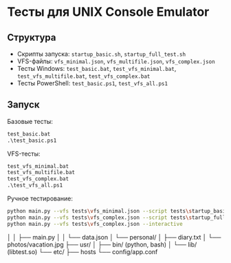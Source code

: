 # Тесты для UNIX Console Emulator

## Структура
- Скрипты запуска: `startup_basic.sh`, `startup_full_test.sh`
- VFS-файлы: `vfs_minimal.json`, `vfs_multifile.json`, `vfs_complex.json`
- Тесты Windows: `test_basic.bat`, `test_vfs_minimal.bat`, `test_vfs_multifile.bat`, `test_vfs_complex.bat`
- Тесты PowerShell: `test_basic.ps1`, `test_vfs_all.ps1`

## Запуск
Базовые тесты:
```cmd
test_basic.bat
.\test_basic.ps1
```
VFS-тесты:
```cmd
test_vfs_minimal.bat
test_vfs_multifile.bat
test_vfs_complex.bat
.\test_vfs_all.ps1
```
Ручное тестирование:
```bash
python main.py --vfs tests\vfs_minimal.json --script tests\startup_basic.sh
python main.py --vfs tests\vfs_complex.json --script tests\startup_full_test.sh
python main.py --vfs tests\vfs_complex.json --interactive
```
│       │   ├── main.py
│       │   └── data.json
│       └── personal/
│           ├── diary.txt
│           └── photos/vacation.jpg
├── usr/
│   ├── bin/ (python, bash)
│   └── lib/ (libtest.so)
└── etc/
    ├── hosts
    └── config/app.conf
```